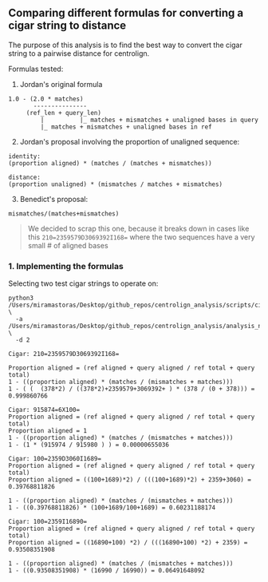 ## Comparing different formulas for converting a cigar string to distance

The purpose of this analysis is to find the best way to convert the cigar string to a pairwise distance for centrolign.

Formulas tested:

1. Jordan's original formula

```
1.0 - (2.0 * matches)
       ---------------
     (ref_len + query_len)
         |          |_ matches + mismatches + unaligned bases in query
         |_ matches + mismatches + unaligned bases in ref
```
2. Jordan's proposal involving the proportion of unaligned sequence:
```
identity:
(proportion aligned) * (matches / (matches + mismatches))

distance:
(proportion unaligned) * (mismatches / matches + mismatches)
```
3. Benedict's proposal:
```
mismatches/(matches+mismatches)
```
> We decided to scrap this one, because it breaks down in cases like this `210=2359579D3069392I168=` where the two sequences have a very small # of aligned bases

### 1. Implementing the formulas

Selecting two test cigar strings to operate on:

```
python3 /Users/miramastoras/Desktop/github_repos/centrolign_analysis/scripts/cigar_to_distance.py \
  -a /Users/miramastoras/Desktop/github_repos/centrolign_analysis/analysis_notes/cigar_to_dist/pairwise_cigar1/ \
  -d 2
```

```
Cigar: 210=2359579D3069392I168=

Proportion aligned = (ref aligned + query aligned / ref total + query total)
1 - ((proportion aligned) * (matches / (mismatches + matches)))
1 - ( (  (378*2) / ((378*2)+2359579+3069392+ ) * (378 / (0 + 378))) = 0.999860766

Cigar: 915874=6X100=
Proportion aligned = (ref aligned + query aligned / ref total + query total)
Proportion aligned = 1
1 - ((proportion aligned) * (matches / (mismatches + matches)))
1 - (1 * (915974 / 915980 ) ) = 0.00000655036

Cigar: 100=2359D3060I1689=
Proportion aligned = (ref aligned + query aligned / ref total + query total)
Proportion aligned = ((100+1689)*2) / (((100+1689)*2) + 2359+3060) = 0.39768811826

1 - ((proportion aligned) * (matches / (mismatches + matches)))
1 - ((0.39768811826) * (100+1689/100+1689) = 0.60231188174

Cigar: 100=2359I16890=
Proportion aligned = (ref aligned + query aligned / ref total + query total)
Proportion aligned = ((16890+100) *2) / (((16890+100) *2) + 2359) = 0.93508351908

1 - ((proportion aligned) * (matches / (mismatches + matches)))
1 - ((0.93508351908) * (16990 / 16990)) = 0.06491648092
```

